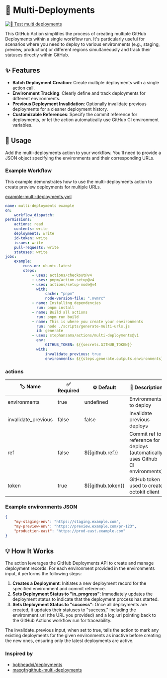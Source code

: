# **🚀 Multi-Deployments**

[![🧪 Test multi deployments](https://github.com/stephansama/actions/actions/workflows/test-multi-deployments.yml/badge.svg)](https://github.com/stephansama/actions/actions/workflows/test-multi-deployments.yml)

This GitHub Action simplifies the process of creating multiple GitHub Deployments within a single workflow run. It's particularly useful for scenarios where you need to deploy to various environments (e.g., staging, preview, production) or different regions simultaneously and track their statuses directly within GitHub.

## **✨ Features**

- **Batch Deployment Creation**: Create multiple deployments with a single action call.
- **Environment Tracking**: Clearly define and track deployments for different environments.
- **Previous Deployment Invalidation**: Optionally invalidate previous deployments for a cleaner deployment history.
- **Customizable References**: Specify the commit reference for deployments, or let the action automatically use GitHub CI environment variables.

## **🚀 Usage**

Add the multi-deployments action to your workflow. You'll need to provide a JSON object specifying the environments and their corresponding URLs.

### **Example Workflow**

This example demonstrates how to use the multi-deployments action to create preview deployments for multiple URLs.

[example-multi-deployments.yml](../.github/workflows/examples/example-multi-deployments.yml)

```yaml
name: multi-deployments example
on:
    workflow_dispatch:
permissions:
    actions: read
    contents: write
    deployments: write
    id-token: write
    issues: write
    pull-requests: write
    statuses: write
jobs:
    example:
        runs-on: ubuntu-latest
        steps:
            - uses: actions/checkout@v4
            - uses: pnpm/action-setup@v4
            - uses: actions/setup-node@v4
              with:
                  cache: "pnpm"
                  node-version-file: ".nvmrc"
            - name: Installing dependencies
              run: pnpm install
            - name: Build all actions
              run: pnpm run build
            - name: This is where you create your environments
              run: node ./scripts/generate-multi-urls.js
              id: generate
            - uses: stephansama/actions/multi-deployments@v1
              env:
                  GITHUB_TOKEN: ${{secrets.GITHUB_TOKEN}}
              with:
                  invalidate_previous: true
                  environments: ${{steps.generate.outputs.environments}}
```

<!-- ACTION start -->

### actions

| 🏷️ Name             | ✅ Required | ⚙️ Default        | 📝 Description                                                                  |
| ------------------- | ----------- | ----------------- | ------------------------------------------------------------------------------- |
| environments        | true        | undefined         | Environments to deploy                                                          |
| invalidate_previous | false       | false             | Invalidate previous deploys                                                     |
| ref                 | false       | ${{github.ref}}   | Commit ref to reference for deploys (automatically uses Github CI environments) |
| token               | true        | ${{github.token}} | GitHub token used to create octokit client                                      |

<!-- ACTION end -->

### **Example environments JSON**

```json
{
	"my-staging-env": "https://staging.example.com",
	"my-preview-env": "https://preview.example.com/pr-123",
	"production-east": "https://prod-east.example.com"
}
```

## **💡 How It Works**

The action leverages the GitHub Deployments API to create and manage deployment records. For each environment provided in the environments input, it performs the following steps:

1. **Creates a Deployment**: Initiates a new deployment record for the specified environment and commit reference.
2. **Sets Deployment Status to "in_progress"**: Immediately updates the deployment status to indicate that the deployment process has started.
3. **Sets Deployment Status to "success"**: Once all deployments are created, it updates their statuses to "success," including the environment_url (the URL you provided) and a log_url pointing back to the GitHub Actions workflow run for traceability.

The invalidate_previous input, when set to true, tells the action to mark any existing deployments for the given environments as inactive before creating the new ones, ensuring only the latest deployments are active.

### Inspired by

- [bobheadxi/deployments](https://github.com/bobheadxi/deployments)
- [maxgfr/github-multi-deployments](https://github.com/maxgfr/github-multi-deployments)
